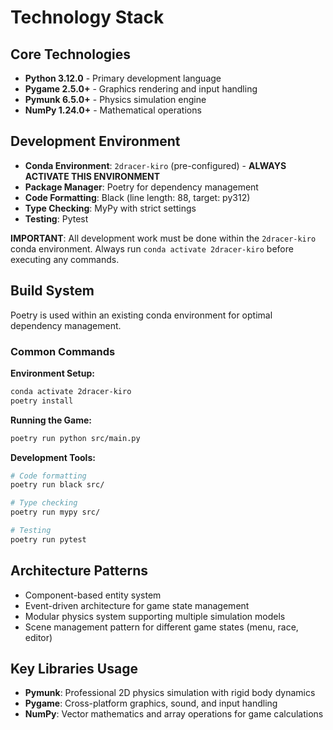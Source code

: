 # Technology Stack

## Core Technologies

- **Python 3.12.0** - Primary development language
- **Pygame 2.5.0+** - Graphics rendering and input handling
- **Pymunk 6.5.0+** - Physics simulation engine
- **NumPy 1.24.0+** - Mathematical operations

## Development Environment

- **Conda Environment**: `2dracer-kiro` (pre-configured) - **ALWAYS ACTIVATE THIS ENVIRONMENT**
- **Package Manager**: Poetry for dependency management
- **Code Formatting**: Black (line length: 88, target: py312)
- **Type Checking**: MyPy with strict settings
- **Testing**: Pytest

**IMPORTANT**: All development work must be done within the `2dracer-kiro` conda environment. Always run `conda activate 2dracer-kiro` before executing any commands.

## Build System

Poetry is used within an existing conda environment for optimal dependency management.

### Common Commands

**Environment Setup:**

```bash
conda activate 2dracer-kiro
poetry install
```

**Running the Game:**

```bash
poetry run python src/main.py
```

**Development Tools:**

```bash
# Code formatting
poetry run black src/

# Type checking
poetry run mypy src/

# Testing
poetry run pytest
```

## Architecture Patterns

- Component-based entity system
- Event-driven architecture for game state management
- Modular physics system supporting multiple simulation models
- Scene management pattern for different game states (menu, race, editor)

## Key Libraries Usage

- **Pymunk**: Professional 2D physics simulation with rigid body dynamics
- **Pygame**: Cross-platform graphics, sound, and input handling
- **NumPy**: Vector mathematics and array operations for game calculations

